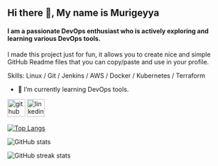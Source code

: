 <!--
is a ✨ _special_ ✨ repository because its `README.md` (this file) appears on your GitHub profile.

Here are some ideas to get you started:

- 🔭 I’m currently working on ...
- 🌱 I’m currently learning ...
- 👯 I’m looking to collaborate on ...
- 🤔 I’m looking for help with ...
- 💬 Ask me about ...
- 📫 How to reach me: ...
- 😄 Pronouns: ...
- ⚡ Fun fact: ...
-->
## Hi there 👋, My name is Murigeyya 
#### I am a passionate DevOps enthusiast who is actively exploring and learning various DevOps tools.
I made this project just for fun, it allows you to create nice and simple GitHub Readme files that you can copy/paste and use in your profile.

Skills: Linux / Git / Jenkins / AWS / Docker / Kubernetes / Terraform

- 🌱 I’m currently learning DevOps tools. 


[<img src='https://cdn.jsdelivr.net/npm/simple-icons@3.0.1/icons/github.svg' alt='github' height='40'>](https://github.com/itzmuragayya)  [<img src='https://cdn.jsdelivr.net/npm/simple-icons@3.0.1/icons/linkedin.svg' alt='linkedin' height='40'>](https://www.linkedin.com/in/murigeyyahiremanth/)  

[![Top Langs](https://github-readme-stats.vercel.app/api/top-langs/?username=sushank3)](https://github.com/itzmuragayya/github-readme-stats)

![GitHub stats](https://github-readme-stats.vercel.app/api?username=itzmuragayya&show_icons=true)  

![GitHub streak stats](https://streak-stats.demolab.com/?user=itzmuragayya)  

